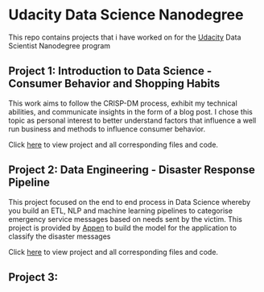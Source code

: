 # Udacity Data Science Nanodegree
This repo contains projects that i have worked on for the [Udacity](https://www.udacity.com/) Data Scientist Nanodegree program



## Project 1: Introduction to Data Science - Consumer Behavior and Shopping Habits

This work aims to follow the CRISP-DM process, exhibit my technical abilities, and communicate insights in the form of a blog post.
 I chose this topic as personal interest to better understand factors that influence a well run business and methods to influence consumer behavior.

 Click [here](Project1/README.md) to view project and all corresponding files and code.

## Project 2: Data Engineering - Disaster Response Pipeline

This project focused on the end to end process in Data Science whereby you build an ETL, NLP and machine learning pipelines to categorise emergency service messages based on needs sent by the victim.
This project is provided by [Appen](https://appen.com/) to build the model for the application to classify the disaster messages

Click [here](Project2/README.md) to view project and all corresponding files and code.

## Project 3: